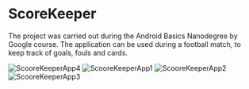 # ScoreKeeper


The project was carried out during the Android Basics Nanodegree by Google course.
The application can be used during a football match, to keep track of goals, fouls and cards.

![ScooreKeeperApp4](https://user-images.githubusercontent.com/80470834/111335302-f1755f80-867c-11eb-99ff-7a02a7bdeaee.png)
![ScooreKeeperApp1](https://user-images.githubusercontent.com/80470834/111335307-f20df600-867c-11eb-93e6-9dee1cac5d85.png)
![ScooreKeeperApp2](https://user-images.githubusercontent.com/80470834/111335308-f2a68c80-867c-11eb-89e3-84edbf9e25d0.png)
![ScooreKeeperApp3](https://user-images.githubusercontent.com/80470834/111335309-f2a68c80-867c-11eb-817c-5921f6b024a3.png)
